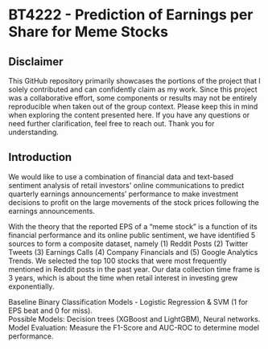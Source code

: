 # BT4222 - Prediction of Earnings per Share for Meme Stocks
## Disclaimer
This GitHub repository primarily showcases the portions of the project that I solely contributed and can confidently claim as my work. Since this project was a collaborative effort, some components or results may not be entirely reproducible when taken out of the group context. Please keep this in mind when exploring the content presented here. If you have any questions or need further clarification, feel free to reach out. Thank you for understanding.

## Introduction
We would like to use a combination of financial data and text-based sentiment analysis of retail investors' online communications to predict quarterly earnings announcements’ performance to make investment decisions to profit on the large movements of the stock prices following the earnings announcements.

With the theory that the reported EPS of a “meme stock” is a function of its financial performance and its online public sentiment, we have identified 5 sources to form a composite dataset, namely (1) Reddit Posts (2) Twitter Tweets (3) Earnings Calls (4) Company Financials and (5) Google Analytics Trends. 
We selected the top 100 stocks that were most frequently mentioned in Reddit posts in the past year. Our data collection time frame is 3 years, which is about the time when retail interest in investing grew exponentially.

Baseline Binary Classification Models - Logistic Regression & SVM (1 for EPS beat and 0 for miss).  
Possible Models: Decision trees (XGBoost and LightGBM), Neural networks.  
Model Evaluation: Measure the F1-Score and AUC-ROC to determine model performance.
